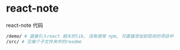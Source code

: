 # react-note
react-note 代码

```sh
/demo/ # 直接引入react 相关的lib, 没有使用 npm, 可直接添加到现存的项目中
/src/ # 见每个子文件夹中的readme
```

